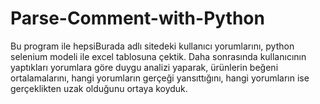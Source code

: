 # Parse-Comment-with-Python


Bu program ile hepsiBurada adlı sitedeki kullanıcı yorumlarını, python selenium modeli ile excel tablosuna çektik.
Daha sonrasında kullanıcının yaptıkları yorumlara göre duygu analizi yaparak, ürünlerin beğeni ortalamalarını, hangi yorumların gerçeği yansıttığını,
hangi yorumların ise gerçeklikten uzak olduğunu ortaya koyduk.
